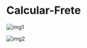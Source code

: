 # Calcular-Frete

![img1](https://github.com/felipexavier26/Calcular-Frete/assets/103685054/02cc478e-d33d-44e5-8799-ffb88fef90b6)

![img2](https://github.com/felipexavier26/Calcular-Frete/assets/103685054/e679e387-9299-40c9-8fad-dde56748ef0f)

